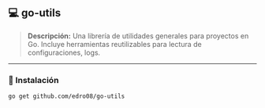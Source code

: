 ## 💻 go-utils

> **Descripción:** Una librería de utilidades generales para proyectos en Go. Incluye herramientas reutilizables para lectura de configuraciones, logs.

---

### 🔌 Instalación

```bash
go get github.com/edro08/go-utils
```


